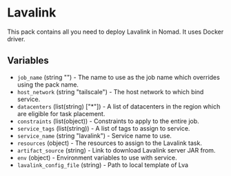 # Lavalink

This pack contains all you need to deploy Lavalink in Nomad. It uses Docker driver.

## Variables

- `job_name` (string "") - The name to use as the job name which overrides using the pack name.
- `host_network` (string "tailscale") - The host network to which bind service.
- `datacenters` (list(string) ["*"]) - A list of datacenters in the region which are eligible for
  task placement.
- `constraints` (list(object)) - Constraints to apply to the entire job.
- `service_tags` (list(string)) - A list of tags to assign to service.
- `service_name` (string "lavalink") - Service name to use.
- `resources` (object) - The resources to assign to the Lavalink task.
- `artifact_source` (string) - Link to download Lavalink server JAR from.
- `env` (object) - Environment variables to use with service.
- `lavalink_config_file` (string) - Path to local template of Lva
